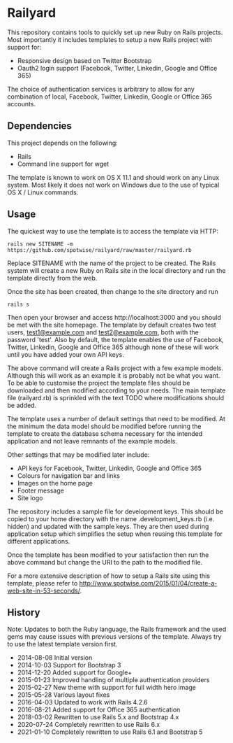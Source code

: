 # Railyard

This repository contains tools to quickly set up new Ruby on Rails projects. Most importantly it includes templates to setup a new Rails project with support for:

* Responsive design based on Twitter Bootstrap
* Oauth2 login support (Facebook, Twitter, Linkedin, Google and Office 365)

The choice of authentication services is arbitrary to allow for any combination of local, Facebook, Twitter, Linkedin, Google or Office 365 accounts.

## Dependencies

This project depends on the following:

* Rails
* Command line support for wget

The template is known to work on OS X 11.1 and should work on any Linux system. Most likely it does not work on Windows due to the use of typical OS X / Linux commands. 

## Usage

The quickest way to use the template is to access the template via HTTP:

    rails new SITENAME -m https://github.com/spotwise/railyard/raw/master/railyard.rb

Replace SITENAME with the name of the project to be created. The Rails system will create a new Ruby on Rails site in the local directory and run the template directly from the web.

Once the site has been created, then change to the site directory and run

    rails s

Then open your browser and access http://localhost:3000 and you should be met with the site homepage. The template by default creates two test users, test1@example.com and test2@example.com, both with the password 'test'. Also by default, the template enables the use of Facebook, Twitter, Linkedin, Google and Office 365 although none of these will work until you have added your own API keys.

The above command will create a Rails project with a few example models. Although this will work as an example it is probably not be what you want. To be able to customise the project the template files should be downloaded and then modified according to your needs. The main template file (railyard.rb) is sprinkled with the text TODO where modifications should be added.

The template uses a number of default settings that need to be modified. At the minimum the data model should be modified before running the template to create the database schema necessary for the intended application and not leave remnants of the example models. 

Other settings that may be modified later include:

* API keys for Facebook, Twitter, Linkedin, Google and Office 365
* Colours for navigation bar and links
* Images on the home page
* Footer message
* Site logo

The repository includes a sample file for development keys. This should be copied to your home directory with the name .development_keys.rb (i.e. hidden) and updated with the sample keys. They are then used during application setup which simplifies the setup when reusing this template for different applications.

Once the template has been modified to your satisfaction then run the above command but change the URI to the path to the modified file.

For a more extensive description of how to setup a Rails site using this template, please refer to http://www.spotwise.com/2015/01/04/create-a-web-site-in-53-seconds/.

## History

Note: Updates to both the Ruby language, the Rails framework and the used gems may cause issues with previous versions of the template. Always try to use the latest template version first.

* 2014-08-08 Initial version
* 2014-10-03 Support for Bootstrap 3
* 2014-12-20 Added support for Google+
* 2015-01-23 Improved handling of multiple authentication providers
* 2015-02-27 New theme with support for full width hero image
* 2015-05-28 Various layout fixes
* 2016-04-03 Updated to work with Rails 4.2.6
* 2016-08-21 Added support for Office 365 authentication
* 2018-03-02 Rewritten to use Rails 5.x and Bootstrap 4.x
* 2020-07-24 Completely rewritten to use Rails 6.x
* 2021-01-10 Completely rewritten to use Rails 6.1 and Bootstrap 5
